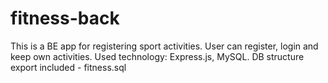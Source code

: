 # fitness-back
This is a BE app for registering sport activities. User can register, login and keep own activities. Used technology: Express.js, MySQL.
DB structure export included - fitness.sql
